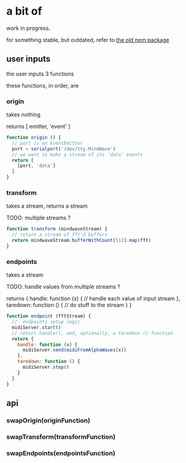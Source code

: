 # a bit of

work in progress.

for something stable, but outdated, refer to [the old npm package](https://www.npmjs.com/package/a-bit-of)

## user inputs

the user inputs 3 functions

these functions, in order, are

### origin

takes nothing

returns [ emitter, 'event' ]

```javascript
function origin () {
  // port is an EventEmitter
  port = serialport('/dev/tty.MindWave')
  // we want to make a stream of its 'data' events
  return [
    [port, 'data']
  ]
}
```

### transform

takes a stream, returns a stream

TODO: multiple streams ?

```javascript
function transform (mindwaveStream) {
  // return a stream of fft'd buffers 
  return mindwaveStream.bufferWithCount(512).map(fft)
}
```

### endpoints 

takes a stream 

TODO: handle values from multiple streams ?

returns {
  handle: function (x) { // handle each value of input stream },
  taredown: function () { // do stuff to the stream }
}

```javascript
function endpoint (fftStream) {
  //  endpoints setup logic
  midiServer.start()
  // return handle(), and, optionally, a taredown () function
  return {
    handle: function (x) { 
      midiServer.send(midiFromAlphaWaves(x))
    },
    taredown: function () {
      midiServer.stop()
    }
  } 
}
```


## api

### swapOrigin(originFunction)

### swapTransform(transformFunction)

### swapEndpoints(endpointsFunction)


